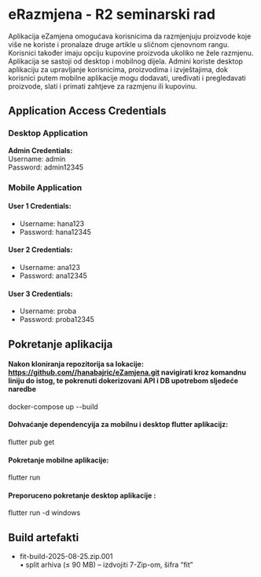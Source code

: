 # eRazmjena - R2 seminarski rad

Aplikacija eZamjena omogućava korisnicima da razmjenjuju proizvode koje više ne koriste i pronalaze druge artikle u sličnom cjenovnom rangu. Korisnici također imaju opciju kupovine proizvoda ukoliko ne žele razmjenu. Aplikacija se sastoji od desktop i mobilnog dijela. Admini koriste desktop aplikaciju za upravljanje korisnicima, proizvodima i izvještajima, dok korisnici putem mobilne aplikacije mogu dodavati, uređivati i pregledavati proizvode, slati i primati zahtjeve za razmjenu ili kupovinu.

## Application Access Credentials

### Desktop Application

**Admin Credentials:**  
Username: admin  
Password: admin12345

### Mobile Application

#### User 1 Credentials:
- Username: hana123
- Password: hana12345

#### User 2 Credentials:
- Username: ana123
- Password: ana12345

#### User 3 Credentials:
- Username: proba
- Password: proba12345


## Pokretanje aplikacija

#### Nakon kloniranja repozitorija sa lokacije: https://github.com//hanabajric/eZamjena.git navigirati kroz komandnu liniju do istog, te pokrenuti dokerizovani API i  DB upotrebom sljedeće naredbe

docker-compose up --build

#### Dohvaćanje dependencyija za mobilnu i desktop flutter aplikacijz:

flutter pub get

#### Pokretanje mobilne aplikacije:

flutter run

#### Preporuceno pokretanje desktop aplikacije : 

flutter run -d windows




## Build artefakti  
- fit-build-2025-08-25.zip.001  
  • split arhiva (≤ 90 MB) – izdvojiti 7-Zip-om, šifra “fit”

